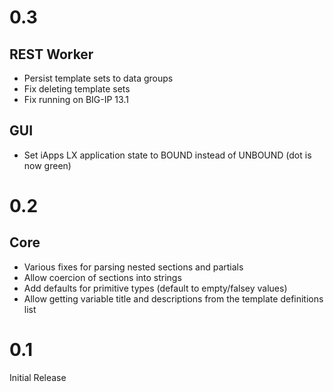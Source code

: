 # 0.3
## REST Worker
* Persist template sets to data groups
* Fix deleting template sets
* Fix running on BIG-IP 13.1

## GUI
* Set iApps LX application state to BOUND instead of UNBOUND (dot is now green)

# 0.2
## Core
* Various fixes for parsing nested sections and partials
* Allow coercion of sections into strings
* Add defaults for primitive types (default to empty/falsey values)
* Allow getting variable title and descriptions from the template definitions list
 
# 0.1
Initial Release
